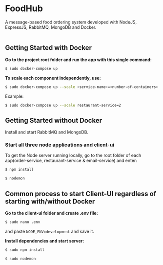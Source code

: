 # FoodHub

A message-based food ordering system developed with NodeJS, ExpressJS, RabbitMQ, MongoDB and Docker. <br><br>

## Getting Started with Docker
**Go to the project root folder and run the app with this single command:**
  ```javascript
  $ sudo docker-compose up
  ```

**To scale each component independently, use:**
  ```bash
  $ sudo docker-compose up --scale <service-name>=<number-of-containers>
  ```

Example:
  ```bash
  $ sudo docker-compose up --scale restaurant-service=2
  ```
## Getting Started without Docker
Install and start RabbitMQ and MongoDB. </br>

### Start all three node applications and client-ui
To get the Node server running locally, go to the root folder of each app(order-service, restaurant-service & email-service) and enter:

```sh
$ npm install
```

```sh
$ nodemon
```

## Common process to start Client-UI regardless of starting with/without Docker

**Go to the client-ui folder and create .env file:**
  ```bash
  $ sudo nano .env
  ```
and paste `NODE_ENV=development` and save it.

**Install dependencies and start server:**
  ```bash
  $ sudo npm install
  ```
  
  ```bash
  $ sudo nodemon
  ```
